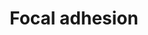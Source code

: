 ---
annotations:
- id: PW:0000648
  parent: signaling pathway
  type: Pathway Ontology
  value: cell adhesion signaling pathway
authors:
- 169.230.77.174
- MaintBot
- Khanspers
- Christine Chichester
- Egonw
- Jmelius
- L Dupuis
- NhungP
- Eweitz
description: Cell-matrix adhesions play essential roles in important biological processes
  including cell motility, cell proliferation, cell differentiation, regulation of
  gene expression and cell survival. At the cell-extracellular matrix contact points,
  specialized structures are formed and termed focal adhesions, where bundles of actin
  filaments are anchored to transmembrane receptors of the integrin family through
  a multi-molecular complex of junctional plaque proteins. Some of the constituents
  of focal adhesions participate in the structural link between membrane receptors
  and the actin cytoskeleton, while others are signaling molecules, including different
  protein kinases and phosphatases, their substrates, and various adapter proteins.
  Integrin signaling is dependent upon the non-receptor tyrosine kinase activities
  of the FAK and src proteins as well as the adaptor protein functions of FAK, src
  and Shc to initiate downstream signaling events. These signalling events culminate
  in reorganization of the actin cytoskeleton; a prerequisite for changes in cell
  shape and motility, and gene expression. Similar morphological alterations and modulation
  of gene expression are initiated by the binding of growth factors to their respective
  receptors, emphasizing the considerable crosstalk between adhesion- and growth factor-mediated
  signaling.
last-edited: 2021-05-11
organisms:
- Mus musculus
redirect_from:
- /index.php/Pathway:WP85
- /instance/WP85
- /instance/WP85_rr116710
revision: r116710
schema-jsonld:
- '@context': https://schema.org/
  '@id': https://wikipathways.github.io/pathways/WP85.html
  '@type': Dataset
  creator:
    '@type': Organization
    name: WikiPathways
  description: Cell-matrix adhesions play essential roles in important biological
    processes including cell motility, cell proliferation, cell differentiation, regulation
    of gene expression and cell survival. At the cell-extracellular matrix contact
    points, specialized structures are formed and termed focal adhesions, where bundles
    of actin filaments are anchored to transmembrane receptors of the integrin family
    through a multi-molecular complex of junctional plaque proteins. Some of the constituents
    of focal adhesions participate in the structural link between membrane receptors
    and the actin cytoskeleton, while others are signaling molecules, including different
    protein kinases and phosphatases, their substrates, and various adapter proteins.
    Integrin signaling is dependent upon the non-receptor tyrosine kinase activities
    of the FAK and src proteins as well as the adaptor protein functions of FAK, src
    and Shc to initiate downstream signaling events. These signalling events culminate
    in reorganization of the actin cytoskeleton; a prerequisite for changes in cell
    shape and motility, and gene expression. Similar morphological alterations and
    modulation of gene expression are initiated by the binding of growth factors to
    their respective receptors, emphasizing the considerable crosstalk between adhesion-
    and growth factor-mediated signaling.
  keywords:
  - Actb
  - Actg1
  - Actn1
  - Akt1
  - Akt2
  - Akt3
  - Araf
  - Arhgap5
  - Bad
  - Bcar1
  - Bcl2
  - Birc2
  - Birc3
  - Blk
  - Braf
  - Capn1
  - Cav
  - Cav2
  - Cav3
  - Ccnd1
  - Ccnd2
  - Ccnd3
  - Cdc42
  - Chad
  - Col11a1
  - Col11a2
  - Col1a1
  - Col1a2
  - Col2a1
  - Col3a1
  - Col4a1
  - Col4a2
  - Col4a4
  - Col4a6
  - Col5a1
  - Col5a2
  - Col5a3
  - Col6a2
  - Crk
  - Crk1
  - Diap1
  - Dock1
  - Egf
  - Egfr
  - Elk1
  - Erbb2
  - Farp2
  - Fgr
  - Figf
  - Flna
  - Flt1
  - Fn1
  - Fyn
  - Grb2
  - Gsk3b
  - Hck
  - Hgf
  - Ibsp
  - Igf1
  - Ilk
  - Itga10
  - Itga11
  - Itga2
  - Itga2b
  - Itga3
  - Itga4
  - Itga5
  - Itga6
  - Itga7
  - Itga8
  - Itga9
  - Itgad
  - Itgae
  - Itgal
  - Itgam
  - Itgav
  - Itgax
  - Itgb1
  - Itgb2
  - Itgb3
  - Itgb4
  - Itgb5
  - Itgb6
  - Itgb7
  - Itgb8
  - Jun
  - Lama1
  - Lama2
  - Lama3
  - Lama4
  - Lama5
  - Lamb1-1
  - Lamb2
  - Lamb3
  - Lamc1
  - Lamc2
  - Lamc3
  - Map2k1
  - Map2k2
  - Map2k3
  - Map2k5
  - Map2k6
  - Mapk1
  - Mapk12
  - Mapk4
  - Mapk6
  - Mapk7
  - Mapk8
  - Mapk9
  - Met
  - Myl6
  - Mylk
  - Mylk2
  - Pak1
  - Pak2
  - Pak3
  - Pak4
  - Pak6
  - Pak7
  - Parvb
  - Pdgfa
  - Pdgfb
  - Pdgfc
  - Pdgfd
  - Pdgfra
  - Pdgfrb
  - Pdpk1
  - Pelo
  - Pgf
  - Pik3ca
  - Pik3cb
  - Pik3cd
  - Pik3cg
  - Pik3r1
  - Pik3r2
  - Pik3r4
  - Pik3r5
  - Pip5k1c
  - Ppp1r12a
  - Pten
  - Ptk2
  - Ptk6
  - Pxn
  - Rac1
  - Rac2
  - Rac3
  - Raf1
  - Rap1a
  - Rap1b
  - Rapgef1
  - Reln
  - Rhoa
  - Rhob
  - Rock1
  - Rock2
  - Sepp1
  - Shc1
  - Shc3
  - Sos1
  - Spp1
  - Src
  - Srms
  - Styk1
  - Tesk2
  - Thbs1
  - Thbs2
  - Thbs3
  - Thbs4
  - Tln1
  - Tnc
  - Tnk1
  - Tnk2
  - Tnn
  - Tnr
  - Tnxb
  - Txk
  - Vasp
  - Vav1
  - Vcl
  - Vegfa
  - Vegfb
  - Vegfc
  - Vtn
  - Vwf
  - Zyx
  license: CC0
  name: Focal adhesion
seo: CreativeWork
title: Focal adhesion
wpid: WP85
---